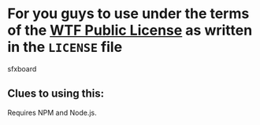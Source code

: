 
# For you guys to use under the terms of the [WTF Public License](http://wtfpl.net/) as written in the `LICENSE` file

sfxboard

## Clues to using this: 

Requires NPM and Node.js. 
